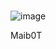 #  
![image](https://user-images.githubusercontent.com/94239373/141654044-cad95f96-1953-42aa-8bf0-270efd632e47.png)

Maib0T


